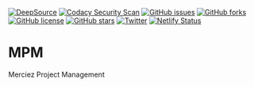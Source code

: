 [![DeepSource](https://deepsource.io/gh/Merciez/MPM.svg/?label=active+issues&show_trend=true&token=lOnVeAY7nTnD9tqIS3uPFlOv)](https://deepsource.io/gh/Merciez/MPM/?ref=repository-badge)
[![Codacy Security Scan](https://github.com/Merciez/MPM/actions/workflows/codacy-analysis.yml/badge.svg)](https://github.com/Merciez/MPM/actions/workflows/codacy-analysis.yml)
[![GitHub issues](https://img.shields.io/github/issues/Merciez/MPM)](https://github.com/Merciez/MPM/issues)
[![GitHub forks](https://img.shields.io/github/forks/Merciez/MPM)](https://github.com/Merciez/MPM/network)
[![GitHub license](https://img.shields.io/github/license/Merciez/MPM)](https://github.com/Merciez/MPM/blob/main/LICENSE)
[![GitHub stars](https://img.shields.io/github/stars/Merciez/MPM)](https://github.com/Merciez/MPM/stargazers)
[![Twitter](https://img.shields.io/twitter/url?style=social&url=https%3A%2F%2Fmobile.twitter.com%2FKosasihg88G)](https://twitter.com/intent/tweet?text=Wow:&url=https%3A%2F%2Fgithub.com%2FMerciez%2FMPM)
[![Netlify Status](https://api.netlify.com/api/v1/badges/e5df027d-03fc-4bd9-915e-6f4466bfbed1/deploy-status)](https://app.netlify.com/sites/merc-mpm/deploys)


# MPM

Merciez Project Management
